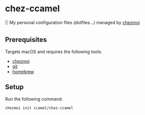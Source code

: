 # chez-ccamel

🗄️ My personal configuration files (dotfiles...) managed by [chezmoi](https://chezmoi.io/)

## Prerequisites

Targets macOS and requires the following tools:

- [chezmoi](https://chezmoi.io/)
- [git](https://git-scm.com/)
- [homebrew](https://brew.sh/)

## Setup

Run the following command:

```sh
chezmoi init ccamel/chez-ccamel
```
